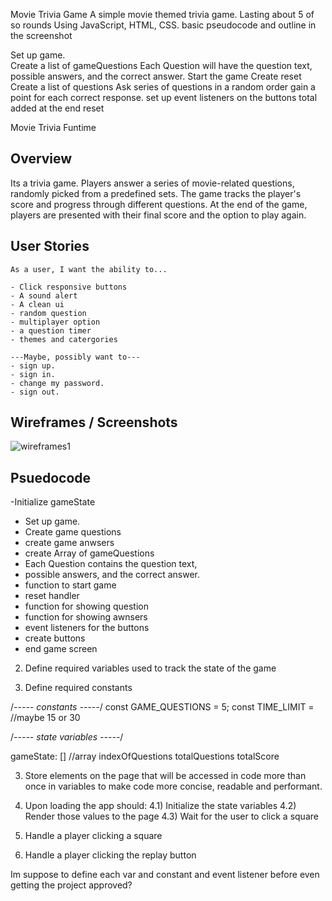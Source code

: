 Movie Trivia Game
A simple movie themed trivia game. 
Lasting about 5 of so rounds
Using JavaScript, HTML, CSS.
basic pseudocode and outline in the screenshot 

 Set up game.  
Create a list of gameQuestions
Each Question will have the question text, possible answers, and the correct answer.
 Start the game
 Create reset 
 Create a list of questions
 Ask series of questions in a random order
 gain a point for each correct response. 
 set up event listeners on the buttons
  total added at the end
  reset 


Movie Trivia Funtime

## Overview
Its a trivia game. Players answer a series of movie-related questions, randomly picked from a predefined sets. The game tracks the player's score and progress through different questions. At the end of the game, players are presented with their final score and the option to play again. 

## User Stories

```
As a user, I want the ability to... 

- Click responsive buttons
- A sound alert
- A clean ui
- random question
- multiplayer option
- a question timer
- themes and catergories

---Maybe, possibly want to---
- sign up.
- sign in. 
- change my password. 
- sign out. 

```

## Wireframes / Screenshots


![wireframes1](/Users/briantaylor/code/triviagame-project1/FE101BBC-5FD1-488A-8A84-73A7D545FC38.png)


## Psuedocode

-Initialize gameState  
- Set up game. 
- Create game questions
- create game anwsers 
- create Array of gameQuestions 
- Each Question contains the question text,
- possible answers, and the correct answer.
- function to start game
- reset handler 
- function for showing question
- function for showing awnsers
- event listeners for the buttons
- create buttons
- end game screen



2) Define required variables used to track the state of the game

1) Define required constants

  /*----- constants -----*/
    const GAME_QUESTIONS = 5;
    const TIME_LIMIT = //maybe 15 or 30

 /*----- state variables -----*/

gameState: [] //array
indexOfQuestions
totalQuestions 
totalScore





3) Store elements on the page that will be accessed in code more than once in variables to make code more concise, readable and performant.

4) Upon loading the app should:
  4.1) Initialize the state variables
  4.2) Render those values to the page
  4.3) Wait for the user to click a square

5) Handle a player clicking a square

6) Handle a player clicking the replay button



Im suppose to define each var and constant and event listener before even getting the project approved?